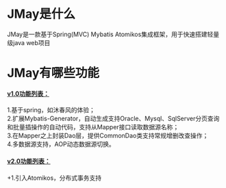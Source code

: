 # JMay是什么
JMay是一款基于Spring(MVC) Mybatis Atomikos集成框架，用于快速搭建轻量级java web项目

# JMay有哪些功能
<a href="https://github.com/handosme/JMay/releases/tag/v1.0"><h4>v1.0功能列表：</h4></a>
1.基于spring，如沐春风的体验；<br>
2.扩展Mybatis-Generator，自动生成支持Oracle、Mysql、SqlServer分页查询和批量插操作的自动代码，支持从Mapper接口读取数据源名称；<br>
3.在Mapper之上封装Dao层，提供CommonDao类支持常规增删改查操作；<br>
4.多数据源支持，AOP动态数据源切换。<br>


<a href="https://github.com/handosme/JMay/releases/tag/v2.0"><h4>v2.0功能列表：</h4></a>
+1.引入Atomikos，分布式事务支持<br>
